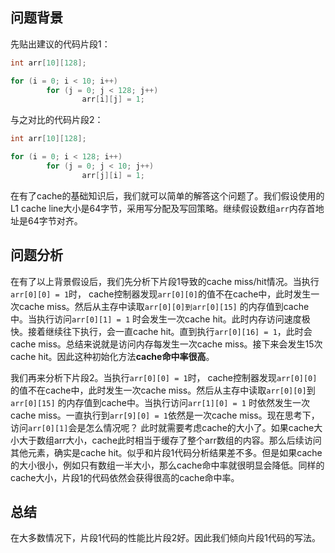 ## 问题背景

先贴出建议的代码片段1：

```c
int arr[10][128];

for (i = 0; i < 10; i++)
        for (j = 0; j < 128; j++)
                arr[i][j] = 1;
```

与之对比的代码片段2：

```c
int arr[10][128];

for (i = 0; i < 128; i++)
        for (j = 0; j < 10; j++)
                arr[j][i] = 1;
```

在有了cache的基础知识后，我们就可以简单的解答这个问题了。我们假设使用的L1 cache line大小是64字节，采用写分配及写回策略。继续假设数组`arr`内存首地址是64字节对齐。

## 问题分析

在有了以上背景假设后，我们先分析下片段1导致的cache miss/hit情况。当执行`arr[0][0] = 1`时， cache控制器发现`arr[0][0]`的值不在cache中，此时发生一次cache miss。然后从主存中读取`arr[0][0]到arr[0][15]` 的内存值到cache中。当执行访问`arr[0][1] = 1` 时会发生一次cache hit。此时内存访问速度极快。接着继续往下执行，会一直cache hit。直到执行`arr[0][16] = 1`，此时会cache miss。总结来说就是访问内存每发生一次cache miss。接下来会发生15次cache hit。因此这种初始化方法**cache命中率很高**。

我们再来分析下片段2。当执行`arr[0][0] = 1`时， cache控制器发现`arr[0][0]`的值不在cache中，此时发生一次cache miss。然后从主存中读取`arr[0][0]`到`arr[0][15]` 的内存值到cache中。当执行访问`arr[1][0] = 1` 时依然发生一次cache miss。一直执行到`arr[9][0] = 1`依然是一次cache miss。现在思考下，访问`arr[0][1]`会是怎么情况呢？ 此时就需要考虑cache的大小了。如果cache大小大于数组arr大小，cache此时相当于缓存了整个arr数组的内容。那么后续访问其他元素，确实是cache hit。似乎和片段1代码分析结果差不多。但是如果cache的大小很小，例如只有数组一半大小，那么cache命中率就很明显会降低。同样的cache大小，片段1的代码依然会获得很高的cache命中率。

## 总结

在大多数情况下，片段1代码的性能比片段2好。因此我们倾向片段1代码的写法。